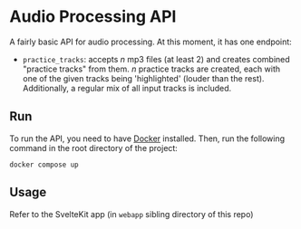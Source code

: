 # Audio Processing API
A fairly basic API for audio processing. At this moment, it has one endpoint:
- `practice_tracks`: accepts $n$ mp3 files (at least 2) and creates combined "practice tracks" from them. $n$ practice tracks are created, each with one of the given tracks being 'highlighted' (louder than the rest). Additionally, a regular mix of all input tracks is included.

## Run
To run the API, you need to have [Docker](https://www.docker.com/) installed. Then, run the following command in the root directory of the project:
```
docker compose up
```

## Usage
Refer to the SvelteKit app (in `webapp` sibling directory of this repo)